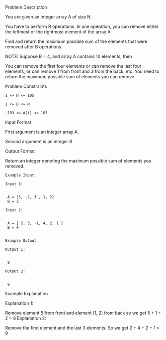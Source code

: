 Problem Description

You are given an integer array A of size N.

You have to perform B operations. In one operation, you can remove either the leftmost or the rightmost element of the array A.

Find and return the maximum possible sum of the elements that were removed after B operations.

NOTE: Suppose B = 4, and array A contains 10 elements, then

You can remove the first four elements or can remove the last four elements, or can remove 1 from front and 3 from the back, etc. You need to return the maximum possible sum of elements you can remove.


Problem Constraints
    
    1 <= N <= 105
    
    1 <= B <= N
    
    -103 <= A[i] <= 103



Input Format

First argument is an integer array A.

Second argument is an integer B.



Output Format

Return an integer denoting the maximum possible sum of elements you removed.

    
    
    Example Input
    
    Input 1:
    
    
     A = [5, -2, 3 , 1, 2]
     B = 3
    
    Input 2:
    
    
     A = [ 2, 3, -1, 4, 2, 1 ]
     B = 4
    
    
    Example Output
    
    Output 1:
    
    
     8
    
    Output 2:
    
    
     9
    

Example Explanation

Explanation 1:

 Remove element 5 from front and element (1, 2) from back so we get 5 + 1 + 2 = 8
Explanation 2:

 Remove the first element and the last 3 elements. So we get 2 + 4 + 2 + 1 = 9
 
